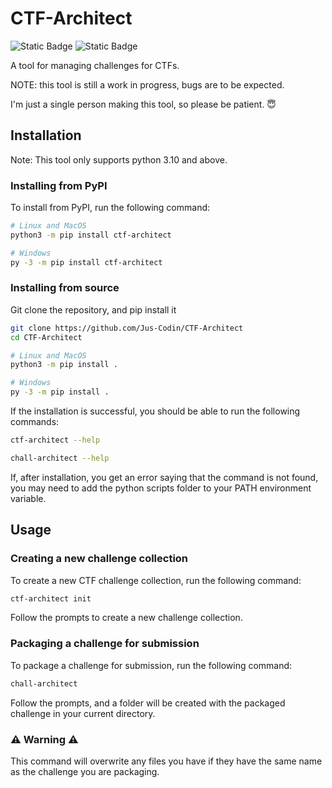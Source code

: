 # CTF-Architect

![Static Badge](https://img.shields.io/badge/python-3.10-blue)
![Static Badge](https://img.shields.io/badge/python-3.11-blue)

A tool for managing challenges for CTFs.

NOTE: this tool is still a work in progress, bugs are to be expected.

I'm just a single person making this tool, so please be patient. 😇

## Installation

Note: This tool only supports python 3.10 and above.

### Installing from PyPI
To install from PyPI, run the following command:

```bash
# Linux and MacOS
python3 -m pip install ctf-architect

# Windows
py -3 -m pip install ctf-architect
```

### Installing from source

Git clone the repository, and pip install it
  
```bash
git clone https://github.com/Jus-Codin/CTF-Architect
cd CTF-Architect

# Linux and MacOS
python3 -m pip install .

# Windows
py -3 -m pip install .
```

If the installation is successful, you should be able to run the following commands:

```bash
ctf-architect --help

chall-architect --help
```

If, after installation, you get an error saying that the command is not found, you may need to add the python scripts folder to your PATH environment variable.

## Usage

### Creating a new challenge collection
To create a new CTF challenge collection, run the following command:

```bash
ctf-architect init
```

Follow the prompts to create a new challenge collection.

### Packaging a challenge for submission
To package a challenge for submission, run the following command:

```bash
chall-architect
```

Follow the prompts, and a folder will be created with the packaged challenge in your current directory.

### ⚠️ Warning ⚠️
This command will overwrite any files you have if they have the same name as the challenge you are packaging.